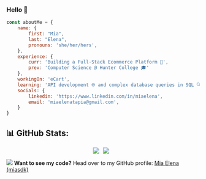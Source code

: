 ### Hello 👋

```javascript
const aboutMe = {
    name: {
        first: "Mia",
        last: "Elena",
        pronouns: 'she/her/hers',
    },
    experience: {
        curr: 'Building a Full-Stack Ecommerce Platform 🛒',
        prev: 'Computer Science @ Hunter College 🎓'
    },
    workingOn: 'eCart',
    learning: 'API development 🌐 and complex database queries in SQL 🔍',
    socials: {
        linkedin: 'https://www.linkedin.com/in/miaelena',
        email: 'miaelenatapia@gmail.com',
    }
}
```
## 📊 GitHub Stats:

<div style="display: flex; justify-content: center;">
    <img src="https://github-stats-vanshb03.vercel.app/api?username=miasdk&hide=stars&count_private=true&theme=transparent&hide_border=true&include_all_commits=true&count_private=true" style="margin-right: 10px;">
    <img src="https://github-readme-streak-stats.herokuapp.com/?user=miasdk&theme=transparent&hide_border=true" style="margin-right: 10px;">
</div>

![](https://visitcount.itsvg.in/api?id=vanshb03&icon=3&color=1)
**Want to see my code?** Head over to my GitHub profile: [Mia Elena (miasdk)](https://github.com/miasdk)
